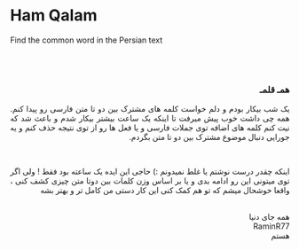 # Ham Qalam
Find the common word in the Persian text

<br/>
<br/>

<div style="text-align: justify; direction: rtl" >
<h3>همـ قلمـ</h3>
<p>
یک شب بیکار بودم و دلم خواست کلمه های مشترک بین دو تا متن فارسی رو پیدا کنم. همه چی داشت خوب پیش میرفت تا اینکه یک ساعت بیشتر بیکار شدم و باعث شد که نیت کنم کلمه های اضافه توی جملات فارسی و یا فعل ها رو از توی نتیجه حذف کنم و یه جورایی دنبال موضوع مشترک بین دو تا متن بگردم.
</p>
<br/>
<p>
اینکه چقدر درست نوشتم یا غلط نمیدونم :) حاجی این ایده یک ساعته بود فقط ! ولی اگر توی میتونی این رو ادامه بدی و یا بر اساس وزن کلمات بین دوتا متن چیزی کشف کنی ، واقعا خوشحال میشم که تو هم کمک کنی این کار دستی من کامل تر و بهتر بشه
</p><br/>
همه جای دنیا<br/>
RaminR77<br/>
هستم<br/>
</div>
